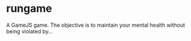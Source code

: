 rungame
=======

A GameJS game. The objective is to maintain your mental health without being violated by...